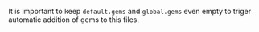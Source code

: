 It is important to keep `default.gems` and `global.gems` even empty to triger automatic addition of gems to this files.
